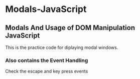 # Modals-JavaScript

## Modals And Usage of DOM Manipulation JavaScript

This is the practice code for diplaying modal windows.

### Also contains the Event Handling

Check the escape and key press events

